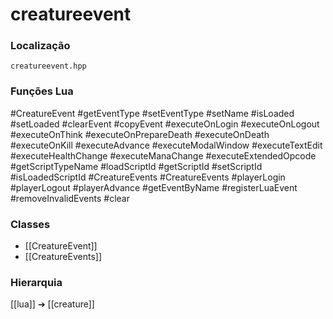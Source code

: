 # creatureevent

### Localização
`creatureevent.hpp`

### Funções Lua
#CreatureEvent
#getEventType
#setEventType
#setName
#isLoaded
#setLoaded
#clearEvent
#copyEvent
#executeOnLogin
#executeOnLogout
#executeOnThink
#executeOnPrepareDeath
#executeOnDeath
#executeOnKill
#executeAdvance
#executeModalWindow
#executeTextEdit
#executeHealthChange
#executeManaChange
#executeExtendedOpcode
#getScriptTypeName
#loadScriptId
#getScriptId
#setScriptId
#isLoadedScriptId
#CreatureEvents
#CreatureEvents
#playerLogin
#playerLogout
#playerAdvance
#getEventByName
#registerLuaEvent
#removeInvalidEvents
#clear

### Classes
- [[CreatureEvent]]
- [[CreatureEvents]]

### Hierarquia
[[lua]] ➔ [[creature]]
